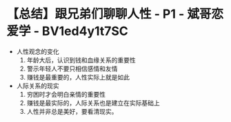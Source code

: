 # 【总结】跟兄弟们聊聊人性 - P1 - 斌哥恋爱学 - BV1ed4y1t7SC

-   人性观念的变化
    1.  年龄大后，认识到钱和血缘关系的重要性
    2.  警示年轻人不要只相信感情和友情
    3.  赚钱是最重要的，人性实际上就是如此
-   人际关系的现实
    1.  穷困时才会明白亲情的重要性
    2.  赚钱是最实际的，人际关系也是建立在实际基础上
    3.  人性并非总是美好，要看清现实。